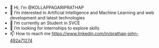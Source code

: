 - 👋 Hi, I’m @KOLLAPPAGARIPRATHAP
- 👀 I’m interested in Artificial Intelligence and Machine Learning and web development and latest technologies
- 🌱 I’m currently an Student in SVCE
- 💞️ I’m looking for internships to explore skills
- 📫 How to reach me https://www.linkedin.com/in/prathap-john-492a71274

<!---
KOLLAPPAGARIPRATHAP/KOLLAPPAGARIPRATHAP is a ✨ special ✨ repository because its `README.md` (this file) appears on your GitHub profile.
You can click the Preview link to take a look at your changes.
--->
